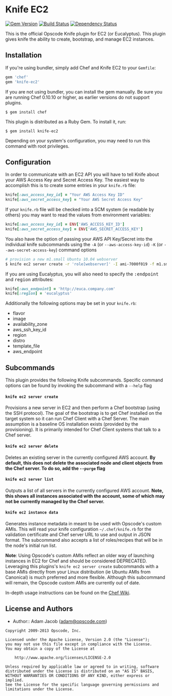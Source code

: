 Knife EC2
=========
[![Gem Version](https://badge.fury.io/rb/knife-ec2.png)](http://badge.fury.io/rb/knife-ec2)
[![Build Status](https://travis-ci.org/opscode/knife-ec2.png?branch=master)](https://travis-ci.org/opscode/knife-ec2)
[![Dependency Status](https://gemnasium.com/opscode/knife-ec2.png)](https://gemnasium.com/opscode/knife-ec2)

This is the official Opscode Knife plugin for EC2 (or Eucalyptus). This plugin gives knife the ability to create, bootstrap, and manage EC2 instances.


Installation
------------
If you're using bundler, simply add Chef and Knife EC2 to your `Gemfile`:

```ruby
gem 'chef'
gem 'knife-ec2'
```

If you are not using bundler, you can install the gem manually. Be sure you are running Chef 0.10.10 or higher, as earlier versions do not support plugins.

    $ gem install chef

This plugin is distributed as a Ruby Gem. To install it, run:

    $ gem install knife-ec2

Depending on your system's configuration, you may need to run this command with root privileges.


Configuration
-------------
In order to communicate with an EC2 API you will have to tell Knife about your AWS Access Key and Secret Access Key. The easiest way to accomplish this is to create some entries in your `knife.rb` file:

```ruby
knife[:aws_access_key_id] = "Your AWS Access Key ID"
knife[:aws_secret_access_key] = "Your AWS Secret Access Key"
```

If your `knife.rb` file will be checked into a SCM system (ie readable by others) you may want to read the values from environment variables:

```ruby
knife[:aws_access_key_id] = ENV['AWS_ACCESS_KEY_ID']
knife[:aws_secret_access_key] = ENV['AWS_SECRET_ACCESS_KEY']
```

You also have the option of passing your AWS API Key/Secret into the individual knife subcommands using the `-A` (or `--aws-access-key-id`) `-K` (or `--aws-secret-access-key`) command options

```bash
# provision a new m1.small Ubuntu 10.04 webserver
$ knife ec2 server create -r 'role[webserver]' -I ami-7000f019 -f m1.small -A 'Your AWS Access Key ID' -K "Your AWS Secret Access Key"
```

If you are using Eucalyptus, you will also need to specify the <tt>:endpoint</tt> and <tt>region</tt> attributes:

```ruby
knife[:aws_endpoint] = 'http://euca.company.com'
knife[:region] = 'eucalyptus'
```

Additionally the following options may be set in your `knife.rb`:

- flavor
- image
- availability_zone
- aws_ssh_key_id
- region
- distro
- template_file
- aws_endpoint


Subcommands
-----------
This plugin provides the following Knife subcommands. Specific command options can be found by invoking the subcommand with a `--help` flag


#### `knife ec2 server create`
Provisions a new server in EC2 and then perform a Chef bootstrap (using the SSH protocol). The goal of the bootstrap is to get Chef installed on the target system so it can run Chef Client with a Chef Server. The main assumption is a baseline OS installation exists (provided by the provisioning). It is primarily intended for Chef Client systems that talk to a Chef server.

#### `knife ec2 server delete`
Deletes an existing server in the currently configured AWS account. **By default, this does not delete the associated node and client objects from the Chef server. To do so, add the `--purge` flag**

#### `knife ec2 server list`
Outputs a list of all servers in the currently configured AWS account. **Note, this shows all instances associated with the account, some of which may not be currently managed by the Chef server.**

#### `knife ec2 instance data`
Generates instance metadata in meant to be used with Opscode's custom AMIs. This will read your knife configuration `~/.chef/knife.rb` for the validation certificate and Chef server URL to use and output in JSON format. The subcommand also accepts a list of roles/recipes that will be in the node's initial run list.

**Note**: Using Opscode's custom AMIs reflect an older way of launching instances in EC2 for Chef and should be considered DEPRECATED. Leveraging this plugins's `knife ec2 server create` subcommands with a base AMIs directly from your Linux distribution (ie Ubuntu AMIs from Canonical) is much preferred and more flexible. Although this subcommand will remain, the Opscode custom AMIs are currently out of date.

In-depth usage instructions can be found on the [Chef Wiki](http://wiki.opscode.com/display/chef/EC2+Bootstrap+Fast+Start+Guide).

License and Authors
-------------------
- Author:: Adam Jacob (<adam@opscode.com>)

```text
Copyright 2009-2013 Opscode, Inc.

Licensed under the Apache License, Version 2.0 (the "License");
you may not use this file except in compliance with the License.
You may obtain a copy of the License at

    http://www.apache.org/licenses/LICENSE-2.0

Unless required by applicable law or agreed to in writing, software
distributed under the License is distributed on an "AS IS" BASIS,
WITHOUT WARRANTIES OR CONDITIONS OF ANY KIND, either express or implied.
See the License for the specific language governing permissions and
limitations under the License.
```
